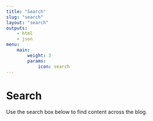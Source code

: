 ```yaml
---
title: "Search"
slug: "search"
layout: "search"
outputs:
    - html
    - json
menu:
    main:
        weight: 3
        params: 
            icon: search
---
```


# Search

Use the search box below to find content across the blog.